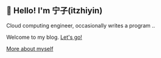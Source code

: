 ## 👋 Hello! I'm 宁子(itzhiyin)

Cloud computing engineer, occasionally writes a program ..

Welcome to my blog. [Let's go!](https://blog.itzhiyin.com/)

[More about myself](https://blog.itzhiyin.com/about.html)
